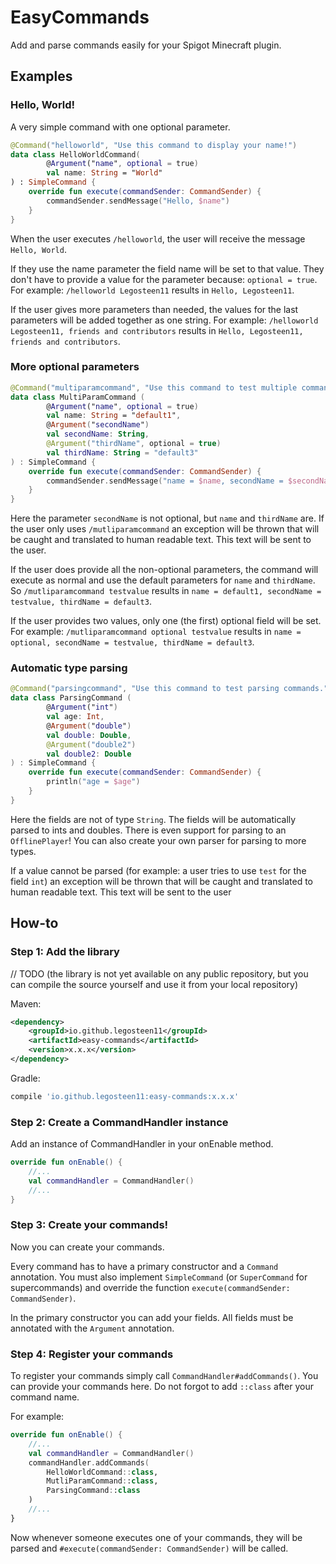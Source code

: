 # EasyCommands
Add and parse commands easily for your Spigot Minecraft plugin.

## Examples
### Hello, World!
A very simple command with one optional parameter.
```kotlin
@Command("helloworld", "Use this command to display your name!")
data class HelloWorldCommand(
        @Argument("name", optional = true)
        val name: String = "World"
) : SimpleCommand {
    override fun execute(commandSender: CommandSender) {
        commandSender.sendMessage("Hello, $name")
    }
}
```
When the user executes `/helloworld`, the user will receive the message `Hello, World`. 

If they use the name parameter the field name will be set to that value. They don't have to provide a value for the parameter because: `optional = true`.
For example: `/helloworld Legosteen11` results in `Hello, Legosteen11`. 

If the user gives more parameters than needed, the values for the last parameters will be added together as one string. 
For example: `/helloworld Legosteen11, friends and contributors` results in `Hello, Legosteen11, friends and contributors`.

### More optional parameters
```kotlin
@Command("multiparamcommand", "Use this command to test multiple commands.")
data class MultiParamCommand (
        @Argument("name", optional = true)
        val name: String = "default1",
        @Argument("secondName")
        val secondName: String,
        @Argument("thirdName", optional = true)
        val thirdName: String = "default3"
) : SimpleCommand {
    override fun execute(commandSender: CommandSender) {
        commandSender.sendMessage("name = $name, secondName = $secondName, thirdName = $thirdName")
    }
}
```
Here the parameter `secondName` is not optional, but `name` and `thirdName` are. If the user only uses `/mutliparamcommand` an exception will be thrown that will be caught and translated to human readable text. This text will be sent to the user.

If the user does provide all the non-optional parameters, the command will execute as normal and use the default parameters for `name` and `thirdName`. So `/mutliparamcommand testvalue` results in `name = default1, secondName = testvalue, thirdName = default3`.

If the user provides two values, only one (the first) optional field will be set. For example: `/mutliparamcommand optional testvalue` results in `name = optional, secondName = testvalue, thirdName = default3`.

### Automatic type parsing
```kotlin
@Command("parsingcommand", "Use this command to test parsing commands.")
data class ParsingCommand (
        @Argument("int")
        val age: Int,
        @Argument("double")
        val double: Double,
        @Argument("double2")
        val double2: Double
) : SimpleCommand {
    override fun execute(commandSender: CommandSender) {
        println("age = $age")
    }
}
```
Here the fields are not of type `String`. The fields will be automatically parsed to ints and doubles. There is even support for parsing to an `OfflinePlayer`! You can also create your own parser for parsing to more types.

If a value cannot be parsed (for example: a user tries to use `test` for the field `int`) an exception will be thrown that will be caught and translated to human readable text. This text will be sent to the user

## How-to
### Step 1: Add the library
// TODO (the library is not yet available on any public repository, but you can compile the source yourself and use it from your local repository)

Maven:
```xml
<dependency>
    <groupId>io.github.legosteen11</groupId>
    <artifactId>easy-commands</artifactId>
    <version>x.x.x</version>
</dependency>
```
Gradle:
```groovy
compile 'io.github.legosteen11:easy-commands:x.x.x'
```

### Step 2: Create a CommandHandler instance
Add an instance of CommandHandler in your onEnable method.
```kotlin
override fun onEnable() {
    //...
    val commandHandler = CommandHandler()
    //...
}
```

### Step 3: Create your commands!
Now you can create your commands.

Every command has to have a primary constructor and a `Command` annotation. You must also implement `SimpleCommand` (or `SuperCommand` for supercommands) and override the function `execute(commandSender: CommandSender)`.

In the primary constructor you can add your fields. All fields must be annotated with the `Argument` annotation.

### Step 4: Register your commands
To register your commands simply call `CommandHandler#addCommands()`. You can provide your commands here. Do not forgot to add `::class` after your command name.

For example:
```kotlin
override fun onEnable() {
    //...
    val commandHandler = CommandHandler()
    commandHandler.addCommands(
        HelloWorldCommand::class,
        MutliParamCommand::class,
        ParsingCommand::class
    )
    //...
}
```
Now whenever someone executes one of your commands, they will be parsed and `#execute(commandSender: CommandSender)` will be called.